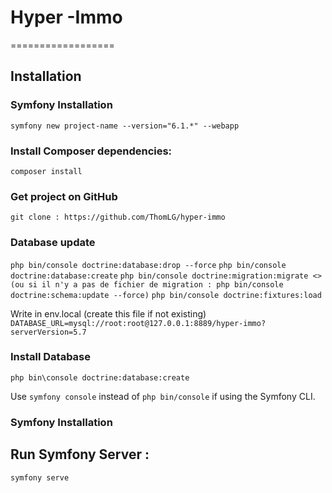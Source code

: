 # Hyper -Immo

==================

## Installation

### Symfony Installation

`symfony new project-name --version="6.1.*" --webapp`

### Install Composer dependencies:

`composer install`

### Get project on GitHub

`git clone : https://github.com/ThomLG/hyper-immo`

### Database update

`php bin/console doctrine:database:drop --force`
`php bin/console doctrine:database:create`
`php bin/console doctrine:migration:migrate <> (ou si il n'y a pas de fichier de migration : php bin/console doctrine:schema:update --force)`
`php bin/console doctrine:fixtures:load`

Write in env.local (create this file if not existing)
`DATABASE_URL=mysql://root:root@127.0.0.1:8889/hyper-immo?serverVersion=5.7`

### Install Database

`php bin\console doctrine:database:create`

Use `symfony console` instead of `php bin/console` if using the Symfony CLI.

### Symfony Installation

## Run Symfony Server :

`symfony serve`
